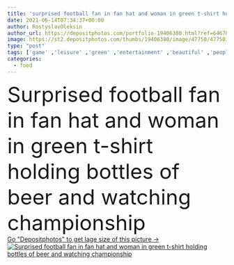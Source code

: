 ```yaml
---
title: 'surprised football fan in fan hat and woman in green t-shirt holding bottles of beer and watching championship'
date: 2021-06-14T07:34:37+00:00
author: RostyslavOleksin
author_url: https://depositphotos.com/portfolio-19406380.html?ref=64678756
image: https://st2.depositphotos.com/thumbs/19406380/image/47750/477503992/api_thumb_450.jpg?forcejpeg=true
type: "post"
tags: ['game' ,'leisure' ,'green' ,'entertainment' ,'beautiful' ,'people' ,'caucasian' ,'food' ,'tasty' ,'delicious' ,'snack' ,'man' ,'drink' ,'watch' ,'bucket' ,'emotion' ,'home' ,'couple' ,'evening' ,'hold' ,'beverage' ,'woman' ,'surprised' ,'together' ,'indoors' ,'bottles' ,'attractive' ,'championship' ,'handsome' ,'beer' ,'sofa' ,'shocked' ,'tv' ,'couch' ,'salty' ,'boyfriend' ,'girlfriend' ,'popcorn' ,'t shirts' ,'Living Room' ,'Open Mouth' ,'sport fans' ,'football fans' ,'sport match' ,'fan hats' ]
categories: 
  - food
---
```

<div aling="center">
            <font size="60"> Surprised football fan in fan hat and woman in green t-shirt holding bottles of beer and watching championship</font>   
</div>
<div>
    <a href='https://st2.depositphotos.com/thumbs/19406380/image/47750/477503992/api_thumb_450.jpg?forcejpeg=true?ref=64678756' target=_blank > Go "Depositphotos" to get lage size of this picture ->
        <img href='https://st2.depositphotos.com/thumbs/19406380/image/47750/477503992/api_thumb_450.jpg?forcejpeg=true?ref=64678756' src='https://st2.depositphotos.com/19406380/47750/i/950/depositphotos_477503992-stock-photo-surprised-football-fan-fan-hat.jpg?forcejpeg=true' alt='Surprised football fan in fan hat and woman in green t-shirt holding bottles of beer and watching championship' >
    </a>
</div>
